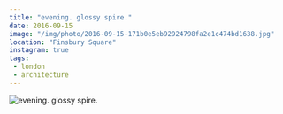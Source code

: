 ```yaml
---
title: "evening. glossy spire."
date: 2016-09-15
image: "/img/photo/2016-09-15-171b0e5eb92924798fa2e1c474bd1638.jpg"
location: "Finsbury Square"
instagram: true
tags:
 - london
 - architecture
---
```


![evening. glossy spire.](/img/photo/2016-09-15-171b0e5eb92924798fa2e1c474bd1638.jpg)

